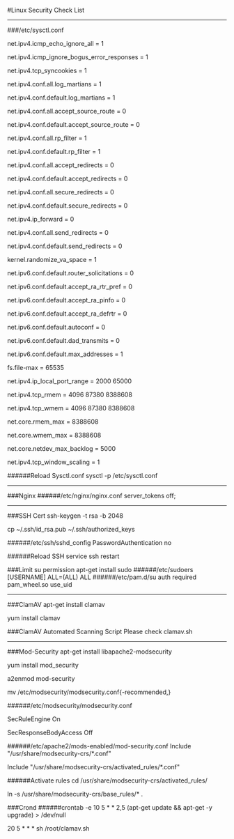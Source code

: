 #Linux Security Check List
***
###/etc/sysctl.conf

net.ipv4.icmp_echo_ignore_all = 1

net.ipv4.icmp_ignore_bogus_error_responses = 1

net.ipv4.tcp_syncookies = 1

net.ipv4.conf.all.log_martians = 1

net.ipv4.conf.default.log_martians = 1

net.ipv4.conf.all.accept_source_route = 0

net.ipv4.conf.default.accept_source_route = 0

net.ipv4.conf.all.rp_filter = 1

net.ipv4.conf.default.rp_filter = 1

net.ipv4.conf.all.accept_redirects = 0

net.ipv4.conf.default.accept_redirects = 0

net.ipv4.conf.all.secure_redirects = 0

net.ipv4.conf.default.secure_redirects = 0

net.ipv4.ip_forward = 0

net.ipv4.conf.all.send_redirects = 0

net.ipv4.conf.default.send_redirects = 0

kernel.randomize_va_space = 1

net.ipv6.conf.default.router_solicitations = 0

net.ipv6.conf.default.accept_ra_rtr_pref = 0

net.ipv6.conf.default.accept_ra_pinfo = 0

net.ipv6.conf.default.accept_ra_defrtr = 0

net.ipv6.conf.default.autoconf = 0

net.ipv6.conf.default.dad_transmits = 0

net.ipv6.conf.default.max_addresses = 1

fs.file-max = 65535

net.ipv4.ip_local_port_range = 2000 65000

net.ipv4.tcp_rmem = 4096 87380 8388608

net.ipv4.tcp_wmem = 4096 87380 8388608

net.core.rmem_max = 8388608

net.core.wmem_max = 8388608

net.core.netdev_max_backlog = 5000

net.ipv4.tcp_window_scaling = 1

######Reload Sysctl.conf
sysctl -p /etc/sysctl.conf
***
###Nginx
######/etc/nginx/nginx.conf
server_tokens off;

***
###SSH Cert
ssh-keygen -t rsa -b 2048

cp ~/.ssh/id_rsa.pub ~/.ssh/authorized_keys

######/etc/ssh/sshd_config
PasswordAuthentication no

######Reload SSH
service ssh restart

###Limit su permission
apt-get install sudo
######/etc/sudoers
[USERNAME]  ALL=(ALL) ALL
######/etc/pam.d/su
auth required pam_wheel.so use_uid

***
###ClamAV
apt-get install clamav

yum install clamav

###ClamAV Automated Scanning Script
Please check clamav.sh

***
###Mod-Security
apt-get install libapache2-modsecurity

yum install mod_security

a2enmod mod-security

mv /etc/modsecurity/modsecurity.conf{-recommended,}

######/etc/modsecurity/modsecurity.conf

SecRuleEngine On

SecResponseBodyAccess Off

######/etc/apache2/mods-enabled/mod-security.conf
Include "/usr/share/modsecurity-crs/*.conf"

Include "/usr/share/modsecurity-crs/activated_rules/*.conf"

######Activate rules
cd /usr/share/modsecurity-crs/activated_rules/

ln -s /usr/share/modsecurity-crs/base_rules/* .

###Crond
######crontab -e
10 5 * * 2,5 (apt-get update && apt-get -y upgrade) > /dev/null

20 5 * * * sh /root/clamav.sh


